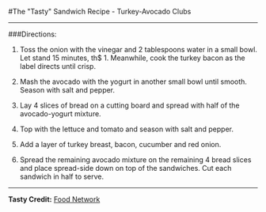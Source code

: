 #The "Tasty" Sandwich Recipe - Turkey-Avocado Clubs

***

###Directions:

1. Toss the onion with the vinegar and 2 tablespoons water in a small bowl. Let stand 15 minutes, th$
                                                                                                    1. Meanwhile, cook the turkey bacon as the label directs until crisp.

1. Mash the avocado with the yogurt in another small bowl until smooth. Season with salt and pepper.

1. Lay 4 slices of bread on a cutting board and spread with half of the avocado-yogurt mixture.

1. Top with the lettuce and tomato and season with salt and pepper.

1. Add a layer of turkey breast, bacon, cucumber and red onion.

1. Spread the remaining avocado mixture on the remaining 4 bread slices and place spread-side down on top of the sandwiches. Cut each sandwich in half to serve.

***

__Tasty Credit:__ [Food Network](http://www.foodnetwork.com/recipes/food-network-kitchens/turkey-avocado-clubs-recipe.html)





